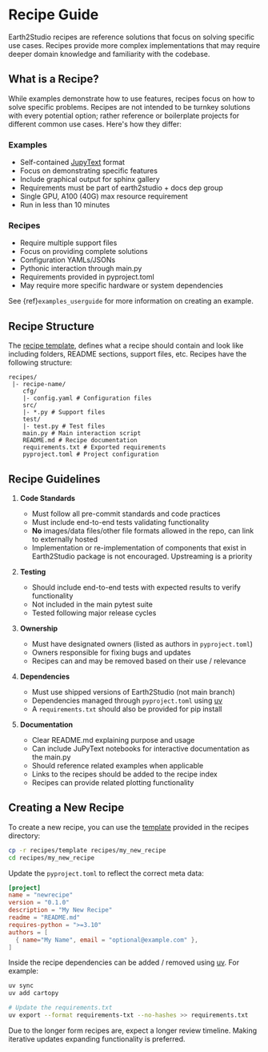 # Recipe Guide

Earth2Studio recipes are reference solutions that focus on solving specific use cases.
Recipes provide more complex implementations that may require deeper domain knowledge
and familiarity with the codebase.

## What is a Recipe?

While examples demonstrate how to use features, recipes focus on how to solve specific
problems.
Recipes are not intended to be turnkey solutions with every potential option; rather
reference or boilerplate projects for different common use cases.
Here's how they differ:

### Examples

- Self-contained [JupyText](https://jupytext.readthedocs.io/en/latest/) format
- Focus on demonstrating specific features
- Include graphical output for sphinx gallery
- Requirements must be part of earth2studio + docs dep group
- Single GPU, A100 (40G) max resource requirement
- Run in less than 10 minutes

### Recipes

- Require multiple support files
- Focus on providing complete solutions
- Configuration YAMLs/JSONs
- Pythonic interaction through main.py
- Requirements provided in pyproject.toml
- May require more specific hardware or system dependencies

See {ref}`examples_userguide` for more information on creating an example.

## Recipe Structure

The [recipe template](https://github.com/NVIDIA/earth2studio/recipes/template/),
defines what a recipe should contain and look like including folders, README sections,
support files, etc.
Recipes have the following structure:

```text
recipes/
 |- recipe-name/
    cfg/
    |- config.yaml # Configuration files
    src/
    |- *.py # Support files
    test/
    |- test.py # Test files
    main.py # Main interaction script
    README.md # Recipe documentation
    requirements.txt # Exported requirements
    pyproject.toml # Project configuration
```

## Recipe Guidelines

1. **Code Standards**

    - Must follow all pre-commit standards and code practices
    - Must include end-to-end tests validating functionality
    - **No** images/data files/other file formats allowed in the repo, can link to
        externally hosted
    - Implementation or re-implementation of components that exist in Earth2Studio
        package is not encouraged. Upstreaming is a priority

2. **Testing**

    - Should include end-to-end tests with expected results to verify functionality
    - Not included in the main pytest suite
    - Tested following major release cycles

3. **Ownership**

    - Must have designated owners (listed as authors in `pyproject.toml`)
    - Owners responsible for fixing bugs and updates
    - Recipes can and may be removed based on their use / relevance

4. **Dependencies**

    - Must use shipped versions of Earth2Studio (not main branch)
    - Dependencies managed through `pyproject.toml` using [uv](https://docs.astral.sh/uv/)
    - A `requirements.txt` should also be provided for pip install

5. **Documentation**

    - Clear README.md explaining purpose and usage
    - Can include JuPyText notebooks for interactive documentation as the main.py
    - Should reference related examples when applicable
    - Links to the recipes should be added to the recipe index
    - Recipes can provide related plotting functionality

## Creating a New Recipe

To create a new recipe, you can use the [template](https://github.com/NVIDIA/earth2studio/recipes/template/)
provided in the recipes directory:

```bash
cp -r recipes/template recipes/my_new_recipe
cd recipes/my_new_recipe
```

Update the `pyproject.toml` to reflect the correct meta data:

```toml
[project]
name = "newrecipe"
version = "0.1.0"
description = "My New Recipe"
readme = "README.md"
requires-python = ">=3.10"
authors = [
  { name="My Name", email = "optional@example.com" },
]
```

Inside the recipe dependencies can be added / removed using [uv](https://docs.astral.sh/uv/).
For example:

```bash
uv sync
uv add cartopy

# Update the requirements.txt
uv export --format requirements-txt --no-hashes >> requirements.txt
```

Due to the longer form recipes are, expect a longer review timeline.
Making iterative updates expanding functionality is preferred.
